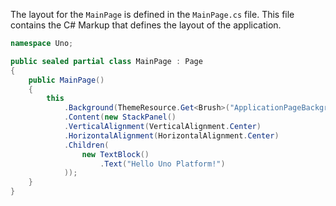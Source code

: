 

The layout for the `MainPage` is defined in the `MainPage.cs` file. This file contains the C# Markup that defines the layout of the application.

```csharp
namespace Uno;

public sealed partial class MainPage : Page
{
    public MainPage()
    {
        this
            .Background(ThemeResource.Get<Brush>("ApplicationPageBackgroundThemeBrush"))
            .Content(new StackPanel()
            .VerticalAlignment(VerticalAlignment.Center)
            .HorizontalAlignment(HorizontalAlignment.Center)
            .Children(
                new TextBlock()
                    .Text("Hello Uno Platform!")
            ));
    }
}

```